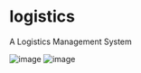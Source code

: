 # logistics
A Logistics Management System

![image](https://github.com/tonyatzju/logistics/blob/master/%E9%A6%96%E9%A1%B5page.png)
![image](https://github.com/tonyatzju/logistics/blob/master/%E8%BD%A6%E6%BA%90%E4%BF%A1%E6%81%AFpage.png)

